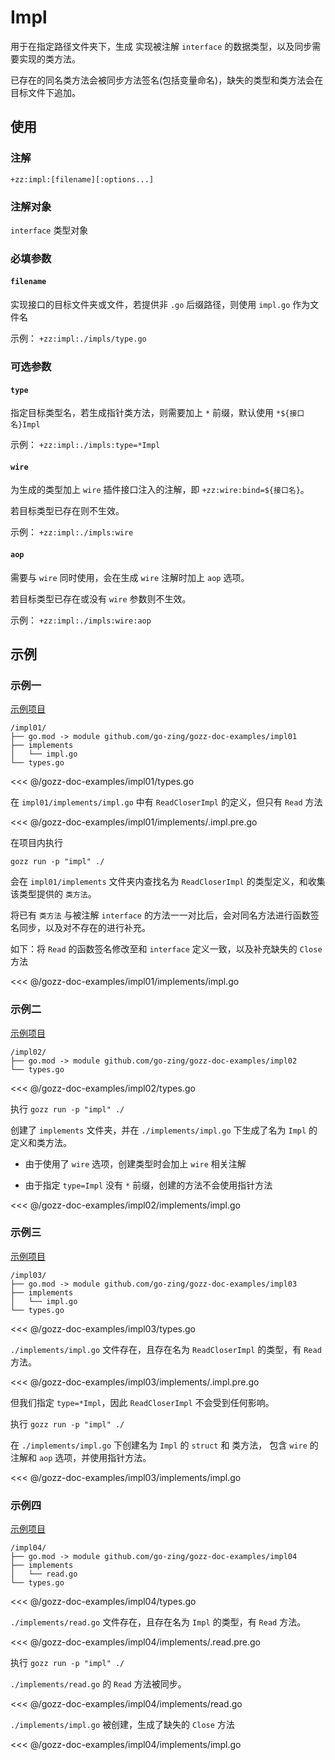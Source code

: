 # Impl

用于在指定路径文件夹下，生成 实现被注解 `interface` 的数据类型，以及同步需要实现的类方法。

已存在的同名类方法会被同步方法签名(包括变量命名)，缺失的类型和类方法会在目标文件下追加。

## 使用

### 注解

`+zz:impl:[filename][:options...]`

### 注解对象

`interface` 类型对象

### 必填参数

#### `filename`

实现接口的目标文件夹或文件，若提供非 `.go` 后缀路径，则使用 `impl.go` 作为文件名

示例： `+zz:impl:./impls/type.go`

### 可选参数

#### `type`

指定目标类型名，若生成指针类方法，则需要加上 `*` 前缀，默认使用 `*${接口名}Impl`

示例： `+zz:impl:./impls:type=*Impl`

#### `wire`

为生成的类型加上 `wire` 插件接口注入的注解，即 `+zz:wire:bind=${接口名}`。

若目标类型已存在则不生效。

示例： `+zz:impl:./impls:wire`

#### `aop`

需要与 `wire` 同时使用，会在生成 `wire` 注解时加上 `aop` 选项。

若目标类型已存在或没有 `wire` 参数则不生效。

示例： `+zz:impl:./impls:wire:aop`

## 示例

### 示例一

[示例项目](https://github.com/go-zing/gozz-doc-examples/tree/main/impl01)

```
/impl01/
├── go.mod -> module github.com/go-zing/gozz-doc-examples/impl01
├── implements
│   └── impl.go
└── types.go
```

<<< @/gozz-doc-examples/impl01/types.go

在 `impl01/implements/impl.go` 中有 `ReadCloserImpl` 的定义，但只有 `Read` 方法

<<< @/gozz-doc-examples/impl01/implements/.impl.pre.go

在项目内执行

```shell
gozz run -p "impl" ./ 
```

会在 `impl01/implements` 文件夹内查找名为 `ReadCloserImpl` 的类型定义，和收集该类型提供的 `类方法`。

将已有 `类方法` 与被注解 `interface` 的方法一一对比后，会对同名方法进行函数签名同步，以及对不存在的进行补充。

如下：将 `Read` 的函数签名修改至和 `interface` 定义一致，以及补充缺失的 `Close` 方法

<<< @/gozz-doc-examples/impl01/implements/impl.go

### 示例二

[示例项目](https://github.com/go-zing/gozz-doc-examples/tree/main/impl02)

```
/impl02/
├── go.mod -> module github.com/go-zing/gozz-doc-examples/impl02
└── types.go
```

<<< @/gozz-doc-examples/impl02/types.go

执行 `gozz run -p "impl" ./`

创建了 `implements` 文件夹，并在 `./implements/impl.go` 下生成了名为 `Impl` 的定义和类方法。

- 由于使用了 `wire` 选项，创建类型时会加上 `wire` 相关注解

- 由于指定 `type=Impl` 没有 `*` 前缀，创建的方法不会使用指针方法

<<< @/gozz-doc-examples/impl02/implements/impl.go

### 示例三

[示例项目](https://github.com/go-zing/gozz-doc-examples/tree/main/impl03)

```
/impl03/
├── go.mod -> module github.com/go-zing/gozz-doc-examples/impl03
├── implements
│   └── impl.go
└── types.go
```

<<< @/gozz-doc-examples/impl03/types.go

`./implements/impl.go` 文件存在，且存在名为 `ReadCloserImpl` 的类型，有 `Read` 方法。

<<< @/gozz-doc-examples/impl03/implements/.impl.pre.go

但我们指定 `type=*Impl`，因此 `ReadCloserImpl` 不会受到任何影响。

执行 `gozz run -p "impl" ./`

在 `./implements/impl.go` 下创建名为 `Impl` 的 `struct` 和 类方法，
包含 `wire` 的注解和 `aop` 选项，并使用指针方法。

<<< @/gozz-doc-examples/impl03/implements/impl.go

### 示例四

[示例项目](https://github.com/go-zing/gozz-doc-examples/tree/main/impl04)

```
/impl04/
├── go.mod -> module github.com/go-zing/gozz-doc-examples/impl04
├── implements
│   └── read.go
└── types.go
```

<<< @/gozz-doc-examples/impl04/types.go

`./implements/read.go` 文件存在，且存在名为 `Impl` 的类型，有 `Read` 方法。

<<< @/gozz-doc-examples/impl04/implements/.read.pre.go

执行 `gozz run -p "impl" ./`

`./implements/read.go` 的 `Read` 方法被同步。

<<< @/gozz-doc-examples/impl04/implements/read.go

`./implements/impl.go` 被创建，生成了缺失的 `Close` 方法

<<< @/gozz-doc-examples/impl04/implements/impl.go